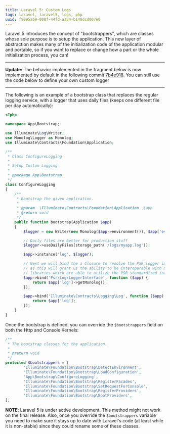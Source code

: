 ```yaml
---
title: Laravel 5: Custom Logs
tags: laravel, laravel5, logs, php
uuid: f9095ab9-008f-44fd-aa54-b148dcd007e0
---
```


Laravel 5 introduces the concept of "bootstrappers", which are classes whose sole purpose is to setup the application. This new layer of abstraction makes many of the initialization code of the application modular and portable, so if you want to replace or change how a part or the whole initialization process, you can!

<hr>

__Update:__ The behavior implemented in the fragment below is now implemented by default in the following commit [7b4e918](https://github.com/laravel/framework/commit/9dbe8f2eb5ca11f7357c6435b6ea299317cdade3). You can still use the code below to define your own custom logger

<hr>

The following is an example of a bootstrap class that replaces the regular logging service, with a logger that uses daily files (keeps one different file per day automatically):

```php
<?php

namespace App\Bootstrap;

use Illuminate\Log\Writer;
use Monolog\Logger as Monolog;
use Illuminate\Contracts\Foundation\Application;

/**
 * Class ConfigureLogging
 *
 * Setup Custom Logging
 *
 * @package App\Bootstrap
 */
class ConfigureLogging
{
    /**
     * Bootstrap the given application.
     *
     * @param  \Illuminate\Contracts\Foundation\Application  $app
     * @return void
     */
    public function bootstrap(Application $app)
    {
        $logger = new Writer(new Monolog($app->environment()), $app['events']);

        // Daily files are better for production stuff
        $logger->useDailyFiles(storage_path('/logs/myapp.log'));

        $app->instance('log', $logger);

        // Next we will bind the a Closure to resolve the PSR logger implementation
        // as this will grant us the ability to be interoperable with many other
        // libraries which are able to utilize the PSR standardized interface.
        $app->bind('Psr\Log\LoggerInterface', function ($app) {
            return $app['log']->getMonolog();
        });

        $app->bind('Illuminate\Contracts\Logging\Log', function ($app) {
            return $app['log'];
        });
    }
}
```

Once the bootstrap is defined, you can override the `$bootstrappers` field on both the Http and Console Kernels:

```php
/**
 * The bootstrap classes for the application.
 *
 * @return void
 */
protected $bootstrappers = [
        'Illuminate\Foundation\Bootstrap\DetectEnvironment',
        'Illuminate\Foundation\Bootstrap\LoadConfiguration',
        'App\Bootstrap\ConfigureLogging',
        'Illuminate\Foundation\Bootstrap\RegisterFacades',
        'Illuminate\Foundation\Bootstrap\SetRequestForConsole',
        'Illuminate\Foundation\Bootstrap\RegisterProviders',
        'Illuminate\Foundation\Bootstrap\BootProviders',
];
```

__NOTE__: Laravel 5 is under active development. This method might not work on the final release. Also, once you override the `$bootstrappers` variable you need to make sure it stays up to date with Laravel's code (at least while it is non-stable) since they could rename some of these classes.

